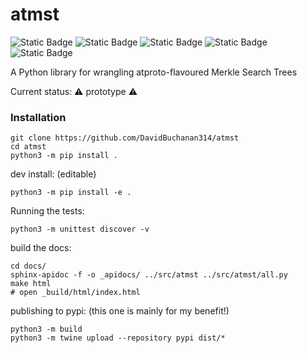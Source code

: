 # atmst

![Static Badge](https://img.shields.io/badge/license-MIT-blue) ![Static Badge](https://img.shields.io/badge/works%20on%20my%20machine-forestgreen) ![Static Badge](https://img.shields.io/badge/test%20coverage-0%25-red) ![Static Badge](https://img.shields.io/badge/docs-maybe%20one%20day-red) ![Static Badge](https://img.shields.io/badge/cryptography-certified%20hand--rolled-yellow) 

A Python library for wrangling atproto-flavoured Merkle Search Trees

Current status: ⚠️ prototype ⚠️

### Installation

```
git clone https://github.com/DavidBuchanan314/atmst
cd atmst
python3 -m pip install .
```

dev install: (editable)

```
python3 -m pip install -e .
```

Running the tests:

```
python3 -m unittest discover -v
```

build the docs:

```
cd docs/
sphinx-apidoc -f -o _apidocs/ ../src/atmst ../src/atmst/all.py
make html
# open _build/html/index.html
```

publishing to pypi: (this one is mainly for my benefit!)

```
python3 -m build
python3 -m twine upload --repository pypi dist/*
```
